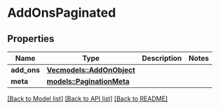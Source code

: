 # AddOnsPaginated

## Properties

Name | Type | Description | Notes
------------ | ------------- | ------------- | -------------
**add_ons** | [**Vec<models::AddOnObject>**](AddOnObject.md) |  | 
**meta** | [**models::PaginationMeta**](PaginationMeta.md) |  | 

[[Back to Model list]](../README.md#documentation-for-models) [[Back to API list]](../README.md#documentation-for-api-endpoints) [[Back to README]](../README.md)


